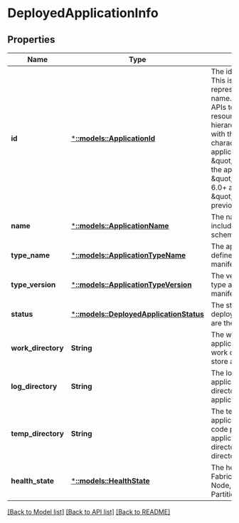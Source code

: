 # DeployedApplicationInfo

## Properties
Name | Type | Description | Notes
------------ | ------------- | ------------- | -------------
**id** | [***::models::ApplicationId**](ApplicationId.md) | The identity of the application. This is an encoded representation of the application name. This is used in the REST APIs to identify the application resource. Starting in version 6.0, hierarchical names are delimited with the \&quot;\\~\&quot; character. For example, if the application name is \&quot;fabric:/myapp/app1\&quot;, the application identity would be \&quot;myapp\\~app1\&quot; in 6.0+ and \&quot;myapp/app1\&quot; in previous versions. | [optional] [default to null]
**name** | [***::models::ApplicationName**](ApplicationName.md) | The name of the application, including the &#39;fabric:&#39; URI scheme. | [optional] [default to null]
**type_name** | [***::models::ApplicationTypeName**](ApplicationTypeName.md) | The application type name as defined in the application manifest. | [optional] [default to null]
**type_version** | [***::models::ApplicationTypeVersion**](ApplicationTypeVersion.md) | The version of the application type as defined in the application manifest. | [optional] [default to null]
**status** | [***::models::DeployedApplicationStatus**](DeployedApplicationStatus.md) | The status of the application deployed on the node. Following are the possible values. | [optional] [default to null]
**work_directory** | **String** | The work directory of the application on the node. The work directory can be used to store application data. | [optional] [default to null]
**log_directory** | **String** | The log directory of the application on the node. The log directory can be used to store application logs. | [optional] [default to null]
**temp_directory** | **String** | The temp directory of the application on the node. The code packages belonging to the application are forked with this directory set as their temporary directory. | [optional] [default to null]
**health_state** | [***::models::HealthState**](HealthState.md) | The health state of a Service Fabric entity such as Cluster, Node, Application, Service, Partition, Replica etc. | [optional] [default to null]

[[Back to Model list]](../README.md#documentation-for-models) [[Back to API list]](../README.md#documentation-for-api-endpoints) [[Back to README]](../README.md)


